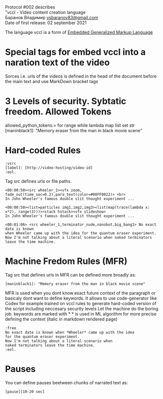 Protocol #002 describes <br>
"vccl - Video content creation language <br>
Баранов Владимир vsbaranov83@gmail.com <br>
Date of first release: 02 september 2021 

The language vccl is a form of [Embedded Generalized Markup Language](https://ru.wikipedia.org/wiki/Generalized_Markup_Language)

# Special tags for embed vccl into a naration text of the video
Sorces i.e. urls of the videos is defined in the head of the document before the main text and use MarkDown bracket tags <br>

# 3 Levels of security. Sybtatic freedom. Allowed Tokens

allowed_python_tokens:= for range while lambda map list set str
[maninblack1]: "Memory eraser from the man in black movie scene" 
# Hard-coded Rules
```
:vsrc 
[label]: [http://video-hosting/video-id] 
:eol. 
```

Tag src defines urls or file paths. 
```
<00:00:50><src wheeler_1><vfx zoom, fade_out(time_sec=0.2),para_text(color=#00FF0022)> <br>
In John Wheeler's famous double slit thought experiment ...
```

```
<00:00:50><list=particles img1,img2,img3><list(map(trace(lambda x: x*2), range(3)))><stack hstack><vfx slideshow> 
In John Wheeler's famous double slit thought experiment ...
```


```
<00:01:06> <src wheeler_1,terminator_nude,nanobot,big_bang1> No exact date is known 
when Wheeler came up with the idea for the quantum eraser experiment. 
Now I'm not talking about a literal scenario when naked terminators leave the time machine.
```

# Machine Fredom Rules (MFR)
Tag src that defines urls in MFR can be defined more broadly 
as: 
```
[maninblack1]: "Memory eraser from the man in black movie scene" 
```
MFR is used when you dont know exact future context of 
the paragraph or basicaly dont want to define keywords.
It allows to use code-generator like Codex for example trained on vccl rules 
to generate hard-coded version of the script including neccesary security levels 
Let the machine do the boring job. 
keywords are marked with * * is used in ML algorithm 
for more precise defining the context (italic in markdown rendered page)

```
:free
No exact date is known when *Wheeler* came up with the idea 
for the quantum eraser experiment. 
Now I'm not talking about a literal scenario when 
naked terminators leave the time machine.
:eol.
```

# Pauses
You can define pauses beetween chunks of narrated text as:
```
[pause][10-20 sec]
```
